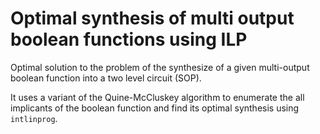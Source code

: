 # Optimal synthesis of multi output boolean functions using ILP

Optimal solution to the problem of the synthesize of a given multi-output boolean function into a two level circuit (SOP).

It uses a variant of the Quine-McCluskey algorithm to enumerate the all implicants of the boolean function and find its optimal synthesis using `intlinprog`.

